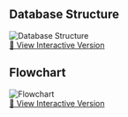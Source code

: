 ## Database Structure
![Database Structure](./assets/database.png)  
[🔗 View Interactive Version](https://app.eraser.io/workspace/MYycxFRfIegA3YD9fpyD?origin=share)

## Flowchart
![Flowchart](./assets/flowchart.png)  
[🔗 View Interactive Version](https://app.eraser.io/workspace/IcsS3dIA8ktp2w9aKK1z?origin=share)
